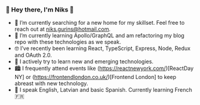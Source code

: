 ### 👋 Hey there, I'm Niks 👋

- 🔭 I’m currently searching for a new home for my skillset. Feel free to reach out at niks.gurins@hotmail.com.
- 🌱 I’m currently learning Apollo/GraphQL and am refactoring my blog repo with these technologies as we speak.
- 🤓 I’ve recently been learning React, TypeScript, Express, Node, Redux and OAuth 2.0. 
- 🚄 I actively try to learn new and emerging technologies. 
- 🏙️ I frequently attend events like (https://reactnewyork.com/)[ReactDay NY] or (https://frontendlondon.co.uk/)[Frontend London] to keep abreast with new technology.
- 💬 I speak English, Latvian and basic Spanish. Currently learning French 🇫🇷
